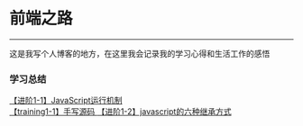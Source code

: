 # 前端之路
----
这是我写个人博客的地方，在这里我会记录我的学习心得和生活工作的感悟

### 学习总结
[【进阶1-1】JavaScript运行机制](https://github.com/xualng361/dream/issues/1)   
[【training1-1】手写源码 ](https://github.com/xualng361/dream/issues/2)
[【进阶1-2】javascript的六种继承方式](https://github.com/xualng361/dream/issues/3)
